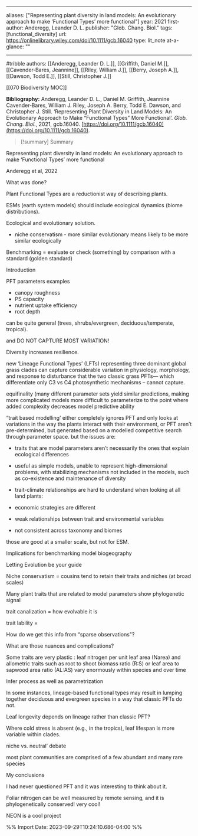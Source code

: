   
---
aliases: ["Representing plant diversity in land models: An evolutionary approach to make ‘Functional Types’ more functional"] 
year: 2021 
first-author: Anderegg, Leander D. L.
publisher: "Glob. Chang. Biol." 
tags:   [functional_diversity]
url: https://onlinelibrary.wiley.com/doi/10.1111/gcb.16040 
type: lit_note
at-a-glance: ""

--- 
#tribble 
authors: [[Anderegg, Leander D. L.]], [[Griffith, Daniel M.]], [[Cavender‐Bares, Jeannine]], [[Riley, William J.]], [[Berry, Joseph A.]], [[Dawson, Todd E.]], [[Still, Christopher J.]]

[[070 Biodiversity MOC]] 


**Bibliography:** Anderegg, Leander D. L., Daniel M. Griffith, Jeannine Cavender‐Bares, William J. Riley, Joseph A. Berry, Todd E. Dawson, and Christopher J. Still. ‘Representing Plant Diversity in Land Models: An Evolutionary Approach to Make “Functional Types” More Functional’. _Glob. Chang. Biol._, 2021, gcb.16040. [https://doi.org/10.1111/gcb.16040](https://doi.org/10.1111/gcb.16040). 

>[!summary] Summary
> 


Representing plant diversity in land models: An evolutionary approach to make ‘Functional Types’ more functional

Anderegg et al, 2022

What was done?

Plant Functional Types are a reductionist way of describing plants.

ESMs (earth system models) should include ecological dynamics (biome distributions).

Ecological and evolutionary solution.

- niche conservatism - more similar evolutionary means likely to be more similar ecologically

Benchmarking = evaluate or check (something) by comparison with a standard (golden standard)

Introduction

PFT parameters examples

- canopy roughness
- PS capacity
- nutrient uptake efficiency
- root depth

can be quite general (trees, shrubs/evergreen, deciduous/temperate, tropical).

and DO NOT CAPTURE MOST VARIATION!

Diversity increases resilience.

new ‘Lineage Functional Types’ (LFTs) representing three dominant global grass clades can capture considerable variation in physiology, morphology, and response to disturbance that the two classic grass PFTs— which differentiate only C3 vs C4 photosynthetic mechanisms – cannot capture.

equifinality (many different parameter sets yield similar predictions, making more complicated models more difficult to parameterize to the point where added complexity decreases model predictive ability

“trait based modelling’ either completely ignores PFT and only looks at variations in the way the plants interact with their environment, or PFT aren’t pre-determined, but generated based on a modelled competitive search through parameter space. but the issues are:

- traits that are model parameters aren’t necessarily the ones that explain ecological differences
- useful as simple models, unable to represent high-dimensional problems, with stabilizing mechanisms not included in the models, such as co-existence and maintenance of diversity
- trait-climate relationships are hard to understand when looking at all land plants:

- economic strategies are different
- weak relationships between trait and environmental variables
- not consistent across taxonomy and biomes

those are good at a smaller scale, but not for ESM.

Implications for benchmarking model biogeography

Letting Evolution be your guide

Niche conservatism = cousins tend to retain their traits and niches (at broad scales)

Many plant traits that are related to model parameters show phylogenetic signal

trait canalization = how evolvable it is

trait lability =

How do we get this info from “sparse observations"?

What are those nuances and complications?

Some traits are very plastic : leaf nitrogen per unit leaf area (Narea) and allometric traits such as root to shoot biomass ratio (R:S) or leaf area to sapwood area ratio (AL:AS) vary enormously within species and over time

Infer process as well as parametrization

In some instances, lineage-based functional types may result in lumping together deciduous and evergreen species in a way that classic PFTs do not.

Leaf longevity depends on lineage rather than classic PFT?

Where cold stress is absent (e.g., in the tropics), leaf lifespan is more variable within clades.

niche vs. neutral’ debate

most plant communities are comprised of a few abundant and many rare species

My conclusions

I had never questioned PFT and it was interesting to think about it.

Foliar nitrogen can be well measured by remote sensing, and it is phylogenetically conserved! very cool!

NEON is a cool project

%% Import Date: 2023-09-29T10:24:10.686-04:00 %%
